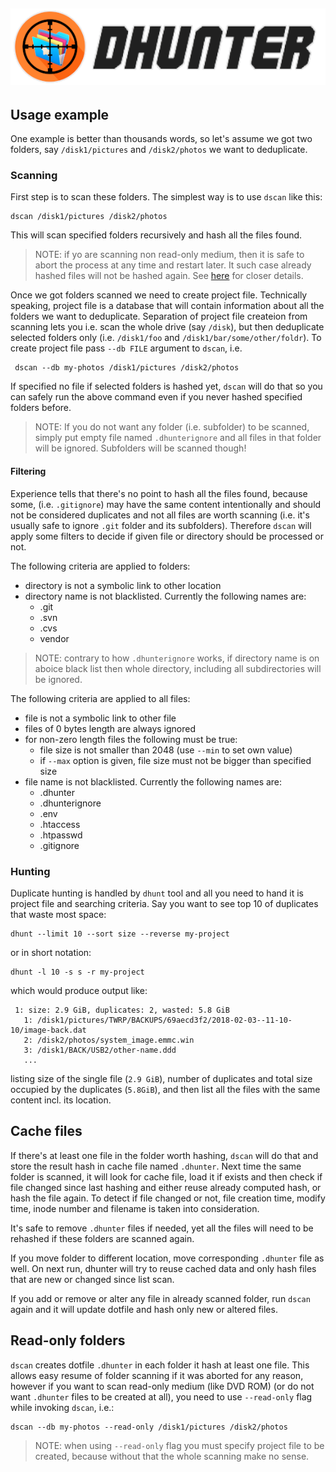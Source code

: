 [![dhunter logo](img/logo.png)](https://github.com/MarcinOrlowski/dhunter)
 ---

## Usage example ##

 One example is better than thousands words, so let's assume we got two folders, say 
 `/disk1/pictures` and `/disk2/photos` we want to deduplicate.

### Scanning ###
 
 First step is to scan these folders. The simplest way is to use `dscan` like this:
 
    dscan /disk1/pictures /disk2/photos

 This will scan specified folders recursively and hash all the files found.

 > NOTE: if yo are scanning non read-only medium, then it is safe to abort the process
 > at any time and restart later. It such case already hashed files will not be hashed
 > again. See [here](#read-only-folders) for closer details.
 
 Once we got folders scanned we need to create project file. Technically speaking, project
 file is a database that will contain information about all the folders we want to 
 deduplicate. Separation of project file createion from scanning lets you i.e. scan the
 whole drive (say `/disk`), but then deduplicate selected folders only (i.e. `/disk1/foo`
 and `/disk1/bar/some/other/foldr`). To create project file pass `--db FILE` argument
 to `dscan`, i.e.
 
     dscan --db my-photos /disk1/pictures /disk2/photos

 If specified no file if selected folders is hashed yet, `dscan` will do that so you can
 safely run the above command even if you never hashed specified folders before. 
 
 > NOTE: If you do not want any folder (i.e. subfolder) to be scanned, simply put empty
 > file named `.dhunterignore` and all files in that folder will be ignored. Subfolders
 > will be scanned though! 

#### Filtering ####

 Experience tells that there's no point to hash all the files found, because some, (i.e.
 `.gitignore`) may have the same content intentionally and should not be considered 
 duplicates and not all files are worth scanning (i.e. it's usually safe to ignore 
 `.git` folder and its subfolders). Therefore `dscan` will apply some filters to decide
 if given file or directory should be processed or not. 
 
 The following criteria are applied to folders:
 
  * directory is not a symbolic link to other location
  * directory name is not blacklisted. Currently the following names are:
    * .git
    * .svn
    * .cvs
    * vendor

 > NOTE: contrary to how `.dhunterignore` works, if directory name is on aboice black list
 > then whole directory, including all subdirectories will be ignored.
 
 The following criteria are applied to all files:
  
  * file is not a symbolic link to other file 
  * files of 0 bytes length are always ignored
  * for non-zero length files the following must be true: 
    * file size is not smaller than 2048 (use `--min` to set own value)
    * if `--max` option is given, file size must not be bigger than specified size
  * file name is not blacklisted. Currently the following names are:
    * .dhunter
    * .dhunterignore
    * .env
    * .htaccess
    * .htpasswd
    * .gitignore
 
### Hunting ###

 Duplicate hunting is handled by `dhunt` tool and all you need to hand it is project file
 and searching criteria. Say you want to see top 10 of duplicates that waste most space:
 
    dhunt --limit 10 --sort size --reverse my-project
 
 or in short notation:
 
    dhunt -l 10 -s s -r my-project

 which would produce output like:

     1: size: 2.9 GiB, duplicates: 2, wasted: 5.8 GiB
       1: /disk1/pictures/TWRP/BACKUPS/69aecd3f2/2018-02-03--11-10-10/image-back.dat
       2: /disk2/photos/system_image.emmc.win
       3: /disk1/BACK/USB2/other-name.ddd
       ...

 listing size of the single file (`2.9 GiB`), number of duplicates and total size occupied by the duplicates (`5.8GiB`),
 and then list all the files with the same content incl. its location. 
 
## Cache files ##

 If there's at least one file in the folder worth hashing, `dscan` will do that and store 
 the result hash in cache file named `.dhunter`. Next time the same folder is scanned, it
 will look for cache file, load it if exists and then check if file changed since last
 hashing and either reuse already computed hash, or hash the file again. To detect if file
 changed or not, file creation time, modify time, inode number and filename is taken into
 consideration.
 
 It's safe to remove `.dhunter` files if needed, yet all the files will need to be rehashed
 if these folders are scanned again.
 
 If you move folder to different location, move corresponding `.dhunter` file as well.
 On next run, dhunter will try to reuse cached data and only hash files that are new or
 changed since list scan.
 
 If you add or remove or alter any file in already scanned folder, run `dscan` again
 and it will update dotfile and hash only new or altered files. 

## Read-only folders ##

 `dscan` creates dotfile `.dhunter` in each folder it hash at least one file. This allows
 easy resume of folder scanning if it was aborted for any reason, however if you want to
 scan read-only medium (like DVD ROM) (or do not want `.dhunter` files to be created at
 all), you need to use `--read-only` flag while invoking `dscan`, i.e.:
 
    dscan --db my-photos --read-only /disk1/pictures /disk2/photos

 > NOTE: when using `--read-only` flag you must specify project file to be created, because
 > without that the whole scanning make no sense.  
